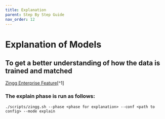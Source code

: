 ```yaml
---
title: Explanation
parent: Step By Step Guide
nav_order: 12
---
```


# Explanation of Models

## To get a better understanding of how the data is trained and matched

[Zingg Enterprise Feature](#user-content-fn-1)[^1]



### The explain phase is run as follows:

` ./scripts/zingg.sh --phase <phase for explanation> --conf <path to config> --mode explain `